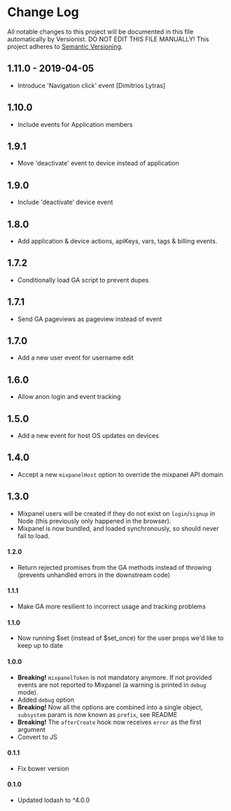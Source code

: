 # Change Log

All notable changes to this project will be documented in this file
automatically by Versionist. DO NOT EDIT THIS FILE MANUALLY!
This project adheres to [Semantic Versioning](http://semver.org/).

## 1.11.0 - 2019-04-05

* Introduce 'Navigation click' event [Dimitrios Lytras]

## 1.10.0

* Include events for Application members

## 1.9.1

* Move 'deactivate' event to device instead of application

## 1.9.0

* Include 'deactivate' device event

## 1.8.0

* Add application & device actions, apiKeys, vars, tags & billing events.

## 1.7.2

* Conditionally load GA script to prevent dupes

## 1.7.1

* Send GA pageviews as pageview instead of event

## 1.7.0

* Add a new user event for username edit

## 1.6.0

* Allow anon login and event tracking

## 1.5.0

* Add a new event for host OS updates on devices

## 1.4.0

* Accept a new `mixpanelHost` option to override the mixpanel API domain

## 1.3.0

* Mixpanel users will be created if they do not exist on `login`/`signup` in Node (this previously only happened in the browser).
* Mixpanel is now bundled, and loaded synchronously, so should never fail to load.

#### 1.2.0

* Return rejected promises from the GA methods instead of throwing (prevents unhandled errors in the downstream code)

#### 1.1.1

* Make GA more resilient to incorrect usage and tracking problems

#### 1.1.0

* Now running $set (instead of $set_once) for the user props we'd like to keep up to date

#### 1.0.0

* **Breaking!** `mixpanelToken` is not mandatory anymore. If not provided events are not reported to Mixpanel (a warning is printed in `debug` mode).
* Added `debug` option
* **Breaking!** Now all the options are combined into a single object, `subsystem` param is now known as `prefix`, see README
* **Breaking!** The `afterCreate` hook now receives `error` as the first argument
* Convert to JS

#### 0.1.1

* Fix bower version

#### 0.1.0

* Updated lodash to ^4.0.0
